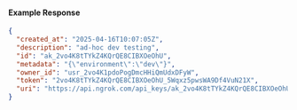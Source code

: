 <!-- Code generated for API Clients. DO NOT EDIT. -->
#### Example Response
```json
{
  "created_at": "2025-04-16T10:07:05Z",
  "description": "ad-hoc dev testing",
  "id": "ak_2vo4K8tTYkZ4KQrQE8CIBXOeOhU",
  "metadata": "{\"environment\":\"dev\"}",
  "owner_id": "usr_2vo4K1pdoPogDmcHHiQmUdxDFyW",
  "token": "2vo4K8tTYkZ4KQrQE8CIBXOeOhU_5Wqxz5pwsWA9Df4VuN21X",
  "uri": "https://api.ngrok.com/api_keys/ak_2vo4K8tTYkZ4KQrQE8CIBXOeOhU"
}
